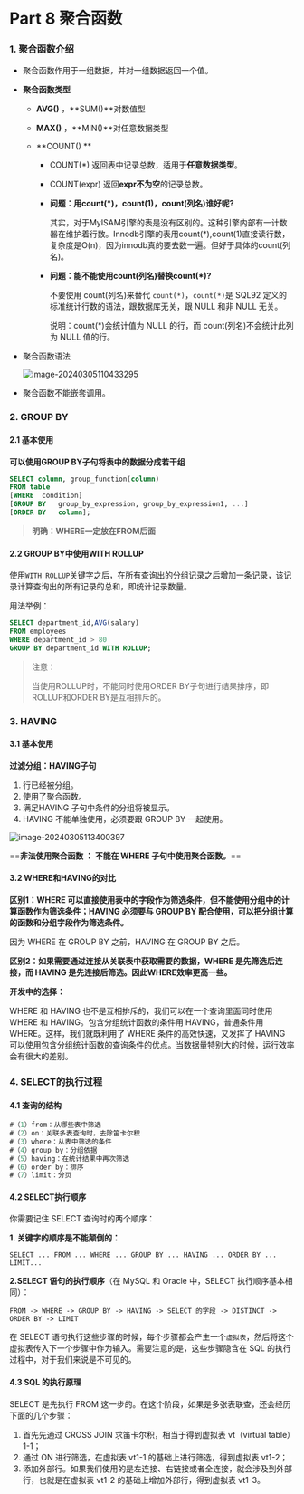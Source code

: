 # Part 8 聚合函数

### 1. 聚合函数介绍

- 聚合函数作用于一组数据，并对一组数据返回一个值。

- **聚合函数类型**

  - **AVG()** ，**SUM()**对数值型 

  - **MAX()** ，**MIN()**对任意数据类型 

  - **COUNT() **

    - COUNT(*) 返回表中记录总数，适用于**任意数据类型**。

    - COUNT(expr) 返回**expr不为空**的记录总数。

    - **问题：用count(*)，count(1)，count(列名)谁好呢?**

      其实，对于MyISAM引擎的表是没有区别的。这种引擎内部有一计数器在维护着行数。Innodb引擎的表用count(*),count(1)直接读行数，复杂度是O(n)，因为innodb真的要去数一遍。但好于具体的count(列名)。

    - **问题：能不能使用count(列名)替换count(*)?**

      不要使用 count(列名)来替代 `count(*)`，`count(*)`是 SQL92 定义的标准统计行数的语法，跟数据库无关，跟 NULL 和非 NULL 无关。 

      说明：count(*)会统计值为 NULL 的行，而 count(列名)不会统计此列为 NULL 值的行。

- 聚合函数语法

  ![image-20240305110433295](C:\Users\86158\AppData\Roaming\Typora\typora-user-images\image-20240305110433295.png)

- 聚合函数不能嵌套调用。



### 2. GROUP BY

#### 2.1 基本使用

**可以使用GROUP BY子句将表中的数据分成若干组**

```sql
SELECT column, group_function(column)
FROM table
[WHERE	condition]
[GROUP BY	group_by_expression, group_by_expression1, ...]
[ORDER BY	column];
```

> **明确：WHERE一定放在FROM后面**



#### 2.2 GROUP BY中使用WITH ROLLUP

使用`WITH ROLLUP`关键字之后，在所有查询出的分组记录之后增加一条记录，该记录计算查询出的所有记录的总和，即统计记录数量。

用法举例：

```sql
SELECT department_id,AVG(salary)
FROM employees
WHERE department_id > 80
GROUP BY department_id WITH ROLLUP;
```

> 注意：
>
> 当使用ROLLUP时，不能同时使用ORDER BY子句进行结果排序，即ROLLUP和ORDER BY是互相排斥的。



### 3. HAVING

#### 3.1 基本使用

**过滤分组：HAVING子句**

1. 行已经被分组。
2. 使用了聚合函数。
3. 满足HAVING 子句中条件的分组将被显示。
4. HAVING 不能单独使用，必须要跟 GROUP BY 一起使用。

![image-20240305113400397](C:\Users\86158\AppData\Roaming\Typora\typora-user-images\image-20240305113400397.png)

==**非法使用聚合函数 ： 不能在 WHERE 子句中使用聚合函数。**==



#### 3.2 WHERE和HAVING的对比

**区别1：WHERE 可以直接使用表中的字段作为筛选条件，但不能使用分组中的计算函数作为筛选条件；HAVING 必须要与 GROUP BY 配合使用，可以把分组计算的函数和分组字段作为筛选条件。** 

因为 WHERE 在 GROUP BY 之前，HAVING 在 GROUP BY 之后。

**区别2：如果需要通过连接从关联表中获取需要的数据，WHERE 是先筛选后连接，而 HAVING 是先连接后筛选。因此WHERE效率更高一些。**

**开发中的选择：**

WHERE 和 HAVING 也不是互相排斥的，我们可以在一个查询里面同时使用 WHERE 和 HAVING。包含分组统计函数的条件用 HAVING，普通条件用 WHERE。这样，我们就既利用了 WHERE 条件的高效快速，又发挥了 HAVING 可以使用包含分组统计函数的查询条件的优点。当数据量特别大的时候，运行效率会有很大的差别。



### 4. SELECT的执行过程

#### 4.1 查询的结构

```sql
#（1）from：从哪些表中筛选
#（2）on：关联多表查询时，去除笛卡尔积
#（3）where：从表中筛选的条件
#（4）group by：分组依据
#（5）having：在统计结果中再次筛选
#（6）order by：排序
#（7）limit：分页
```



#### 4.2 SELECT执行顺序

你需要记住 SELECT 查询时的两个顺序：

**1. 关键字的顺序是不能颠倒的：**

```
SELECT ... FROM ... WHERE ... GROUP BY ... HAVING ... ORDER BY ... LIMIT...
```

**2.SELECT 语句的执行顺序**（在 MySQL 和 Oracle 中，SELECT 执行顺序基本相同）：

```
FROM -> WHERE -> GROUP BY -> HAVING -> SELECT 的字段 -> DISTINCT -> ORDER BY -> LIMIT
```

在 SELECT 语句执行这些步骤的时候，每个步骤都会产生一个`虚拟表`，然后将这个虚拟表传入下一个步骤中作为输入。需要注意的是，这些步骤隐含在 SQL 的执行过程中，对于我们来说是不可见的。



#### 4.3 SQL 的执行原理

SELECT 是先执行 FROM 这一步的。在这个阶段，如果是多张表联查，还会经历下面的几个步骤：

1. 首先先通过 CROSS JOIN 求笛卡尔积，相当于得到虚拟表 vt（virtual table）1-1；
2. 通过 ON 进行筛选，在虚拟表 vt1-1 的基础上进行筛选，得到虚拟表 vt1-2；
3. 添加外部行。如果我们使用的是左连接、右链接或者全连接，就会涉及到外部行，也就是在虚拟表 vt1-2 的基础上增加外部行，得到虚拟表 vt1-3。

